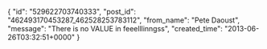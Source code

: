  {
   "id": "529622703740333",
   "post_id": "462493170453287_462528253783112",
   "from_name": "Pete Daoust",
   "message": "There is no VALUE in feeelllinngss",
   "created_time": "2013-06-26T03:32:51+0000"
 }
